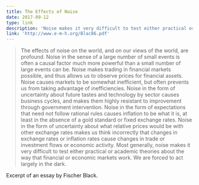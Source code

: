 ```yaml
---
title: The Effects of Noise
date: 2017-09-12
type: link
description: 'Noise makes it very difficult to test either practical or academic theories about the way that financial or economic markets work.'
link: 'http://www.e-m-h.org/Blac86.pdf'
---
```

> The effects of noise on the world, and on our views of the world, are profound. Noise in the sense of a large number of small events is often a causal factor much more powerful than a small number of large events can be. Noise makes trading in financial markets possible, and thus allows us to observe prices for financial assets. Noise causes markets to be somewhat inefficient, but often prevents us from taking advantage of inefficiencies. Noise in the form of uncertainty about future tastes and technology by sector causes business cycles, and makes them highly resistant to improvement through government intervention. Noise in the form of expectations that need not follow rational rules causes inflation to be what it is, at least in the absence of a gold standard or fixed exchange rates. Noise in the form of uncertainty about what relative prices would be with other exchange rates makes us think incorrectly that changes in exchange rates or inflation rates cause changes in trade or investment flows or economic activity. Most generally, noise makes it very difficult to test either practical or academic theories about the way that financial or economic markets work. We are forced to act largely in the dark.

Excerpt of an essay by Fischer Black.